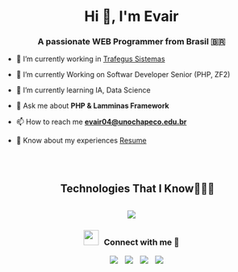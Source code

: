 <h1 align="center">Hi 👋, I'm Evair</h1>
<h3 align="center">A passionate WEB Programmer from Brasil 🇧🇷</h3>

- 🔭 I’m currently working in <a href="https://trafegus.com.br/" target="blank">Trafegus Sistemas</a>

- 🌱 I’m currently Working on Softwar Developer Senior (PHP, ZF2)

- 🌱 I’m currently learning IA, Data Science

- 💬 Ask me about **PHP & Lamminas Framework**

- 📫 How to reach me **evair04@unochapeco.edu.br**

- 📄 Know about my experiences <a href="https://github.com/Evair04/Me.io/blob/master/curriculo.pdf" target="blank">Resume</a>
<br/>
<!--h1 without bottom border-->
<div id="user-content-toc">
  <ul align="center">
    <summary><h2 style="display: inline-block">Technologies That I Know👨🏻‍💻</h2></summary>
  </ul>
</div>
<!--tech stack icons-->
<p align="center">
  <a href="https://skillicons.dev">
    <img src="https://skillicons.dev/icons?i=jquery,git,bootstrap,php,css,discord,docker,express,github,html,idea,js,linux,mysql,nodejs,postman,py,react,redux,tailwind,ts,vscode,postgres&perline=14" />
  </a>
</p>



<h3 align="center" > <img src="https://media.giphy.com/media/iY8CRBdQXODJSCERIr/giphy.gif" width="30" height="30" style="margin-right: 10px;">Connect with me 🤝 </h3>

<p align="center">

 <div align="center"  class="icons-social" style="margin-left: 10px;">
        <a style="margin-left: 10px;"  target="_blank" href="https://www.linkedin.com/in/evair-souza-956b8280/">
			<img src="https://img.icons8.com/doodle/40/000000/linkedin--v2.png"></a>
        <a style="margin-left: 10px;" target="_blank" href="https://github.com/Evair04">
		<img src="https://img.icons8.com/doodle/40/000000/github--v1.png"></a>
		<a style="margin-left: 10px;" target="_blank" href="https://stackoverflow.com/users/7709170/evair-souza?tab=profile">
				<img src="https://img.icons8.com/external-tal-revivo-color-tal-revivo/40/000000/external-stack-overflow-is-a-question-and-answer-site-for-professional-logo-color-tal-revivo.png"></a>
    <a style="margin-left: 10px;" target="_blank" href="https://instagram.com/evair__souza">
			<img src="https://img.icons8.com/doodle/40/000000/instagram-new--v2.png"></a>
      </div>
</p>
